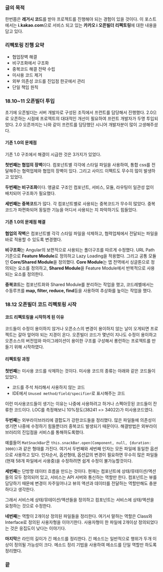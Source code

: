 ### 글의 목적
한번쯤은 **레거시 코드**를 받아 프로젝트를 진행해야 되는 경험이 있을 것이다.
이 포스트에서는 **i.kakao.com**으로 서비스 되고 있는 **카카오 i 오픈빌더 리펙토링**에 대한 내용을 담고 있다.

### 리펙토링 진행 요약
- 협업장벽 해결
- 비구조화에서 구조화
- 중복코드 해결 전략 수립
- 미사용 코드 제거
- 외부 의존성 코드를 진입점 한곳에서 관리
- 단일 책임 원칙

### 18.10~11 오픈빌더 투입
초기에 오픈빌더는 서버 개발자로 구성된 조직에서 프런트를 담당해서 진행했다. 2.0으로 오픈하는 시점에 프로젝트의 대대적인 개선이 필요하여 프런트 개발자가 두명 투입되었다. 2.0 오픈까지는 나와 같이 프런트를 담당했던 시니어 개발자분이 많이 고생해주셨다.

#### 기존 1.0의 문제점
기존 1.0 구조에서 해결이 시급한 것은 3가지가 있었다.

**첫번째는 협업의 장벽**이다. 컴포넌트별 각각에 스타일 파일을 사용하여, 통합 css를 전달해주는 협력업체와 협업의 장벽이 있다. 그리고 사이드 이펙트도 무수히 많이 발생하고 있었다.

**두번째는 비구조화**이다. 앵귤로 구조인 컴포넌트, 서비스, 모듈, 라우팅이 일관성 없이 배치되어 구조화가 필요했다.

**세번째는 중복코드**가 많다. 각 컴포넌트별로 사용되는 중복코드가 무수히 많았다. 중복 코드가 파편화되어 동일한 기능을 어디서 사용되는 지 파악하기도 힘들었다.

#### 기존 1.0의 문제점 해결
**협업의 작벽**은 컴포넌트별 각각 스타일 파일을 삭제하고, 협력업체에서 전달되는 파일을 바로 적용할 수 있도록 변경했다. 

**비구조화**는 Angular의 보편적으로 사용되는 폴더구조를 따르게 수정했다.
URL Path 기준으로 **Feature Module**로 정의하고 Lazy Loading을 적용했다. 그리고 공통 모듈인 **Core/Shared Module**을 정의했다. **Core Module**는 앱 전역에서 싱글톤으로 정의되는 요소를 정의하고, **Shared Module**을 Feature Module에서 반복적으로 사용되는 요소를 정의한다.

**중복코드**는 컴포넌트화와 Shared Module를 분리하는 작업을 했고, 코드레벨에서는 수동루프를 **map, filter, reduce, find**등을 사용하여 추상화를 높이는 작업을 했다.

### 18.12 오픈빌더 코드 리펙토링 시작
#### 코드 리펙토링을 시작하게 된 이유
코드들이 수정이 용이하지 않거나 오픈소스의 변경이 용이하지 않는 날이 오게되면 프로젝트는 갈아 엎어야 되는 지경이 온다. 오픈빌더 코드가 몇년이 지나도 수정이 용이하고 오픈소스의 버전업와 마이그레이션이 용이한 구조를 구성해서 롱런하는 프로젝트를 만들기 위해 시작하였다.

#### 리펙토링 과정
**첫번째**는 미사용 코드를 삭제하는 것이다. 미사용 코드의 종류는 아래와 같은 코드들이 있었다.
- 코드를 주석 처리해서 사용하지 않는 코드
- IDE에서 `Unused method/field/specifier`로 표시해주는 코드

이런 미사용코드들이 생기는 이유는 나중에 사용하려고 하거나 스펙아웃된 코드들이 잔류한 코드이다.
LOC를 측정해보니 10%정도(38241 => 34022)가 미사용코드였다.

**두번째**는 외부라이브러리에 결합도가 강한코드들을 정리했다. 많은 파일들에 의존성이 생기면 나중에 수정하기 힘들뿐더러 중복코드 발생되기 때문이다.
해결방법은 외부라이브러리의 진입점을 서비스를 통해하도록했다.

예를들어 `MatSnackBar`은 `this.snackBar.open(Component, null, {duration: 3000})`과 같은 형태를 가진다. 여기서 두번째와 세번째 인자는 모든 파일에 동일한 옵션으로 사용하고 있다. 인자순서, 옵션형태, 옵션값의 변경이 필요하면 무수히 많은 파일들(현재 58개 파일에서 사용중)을 수정하려면 쉽게 수정이 불가능할것이다.

**세번째**는 단방향 데이터 흐름을 만드는 것이다. 현재는 컴포넌트에 상태/뮤테이션/액션들의 모두 정의되어 있고, 서비스는 API 서버와 통신하는 역할만 한다. 컴포넌트는 뷰를 담당하기 때문에 변경이 자주일어나고 뷰의 액션과 데이터를 전달하는 역할만해도 충분하다고 생각한다.

그래서 서비스에 상태/뮤테이션/액션들을 정의하고 컴포넌트는 서비스에 상태/액션을 요청하는 것으로 수정한다.

**네번째**는 역할이 2개이상 정의된 파일들을 정리한다. 여기서 말하는 역할은 Class와 Interface로 정의된 사용자형을 이야기한다.
사용자형이 한 파일에 2개이상 정의되었다는 것은 응집도이 낮다는 이야기다.

**마지막**은 라인의 길이가 긴 메소드를 정리한다. 긴 메소드는 일반적으로 행위가 두개 이상이 정의될 가능성이 크다. 메소드 정리 기법을 사용하여 메소드를 단일 역할만 하도록 정리했다.

### 끝
